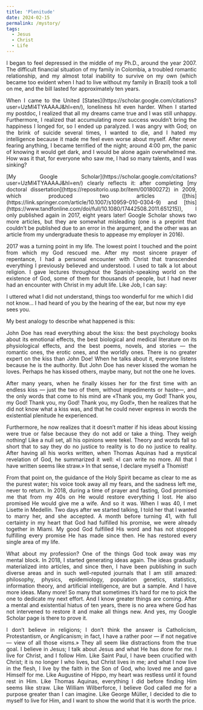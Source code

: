 ```yaml
---
title: 'Plenitude'
date: 2024-02-15
permalink: /mystory/
tags:
  - Jesus
  - Christ
  - Life
---
```


<p align="justify">I began to feel depressed in the middle of my Ph.D., around the year 2007. The difficult financial situation of my family in Colombia, a troubled romantic relationship, and my almost total inability to survive on my own (which became too evident when I had to live without my family in Brazil) took a toll on me, and the bill lasted for approximately ten years.</p>

<p align="justify">When I came to the United [States](https://scholar.google.com/citations?user=UzMl4TYAAAAJ&hl=en/), loneliness hit even harder. When I started my postdoc, I realized that all my dreams came true and I was still unhappy. Furthermore, I realized that accumulating more success wouldn’t bring the happiness I longed for, so I ended up paralyzed. I was angry with God; on the brink of suicide several times, I wanted to die, and I hated my intelligence because it made me feel even worse about myself. After never fearing anything, I became terrified of the night; around 4:00 pm, the panic of knowing it would get dark, and I would be alone again overwhelmed me. How was it that, for everyone who saw me, I had so many talents, and I was sinking?</p>

<p align="justify">[My Google Scholar](https://scholar.google.com/citations?user=UzMl4TYAAAAJ&hl=en/) clearly reflects it: after completing [my doctoral dissertation](https://repositorio.usp.br/item/001800272) in 2009, which produced two articles ([this](https://link.springer.com/article/10.1007/s10959-010-0304-9) and [this](https://www.tandfonline.com/doi/full/10.1080/17442508.2011.651215)), I only published again in 2017, eight years later! Google Scholar shows two more articles, but they are somewhat misleading (one is a preprint that couldn’t be published due to an error in the argument, and the other was an article from my undergraduate thesis to appease my employer in 2016).</p>

<p align="justify">2017 was a turning point in my life. The lowest point I touched and the point from which my God rescued me. After my most sincere prayer of repentance, I had a personal encounter with Christ that transcended everything I previously believed and understood. I used to talk a lot about religion. I gave lectures throughout the Spanish-speaking world on the existence of God, some of them for thousands of people, but I had never had an encounter with Christ in my adult life. Like Job, I can say:</p>

I uttered what I did not understand, 
things too wonderful for me which I did not know… 
I had heard of you by the hearing of the ear, 
but now my eye sees you.

<p align="justify">My best analogy to describe what happened is this:</p>

<p align="justify">John Doe has read everything about the kiss: the best psychology books about its emotional effects, the best biological and medical literature on its physiological effects, and the best poems, novels, and stories — the romantic ones, the erotic ones, and the worldly ones. There is no greater expert on the kiss than John Doe! When he talks about it, everyone listens because he is the authority. But John Doe has never kissed the woman he loves. Perhaps he has kissed others, maybe many, but not the one he loves.</p>

<p align="justify">After many years, when he finally kisses her for the first time with an endless kiss — just the two of them, without impediments or haste—, and the only words that come to his mind are «Thank you, my God! Thank you, my God! Thank you, my God! Thank you, my God!», then he realizes that he did not know what a kiss was, and that he could never express in words the existential plenitude he experienced.</p>

<p align="justify">Furthermore, he now realizes that it doesn’t matter if his ideas about kissing were true or false because they do not add or take a thing. They weigh nothing! Like a null set, all his opinions were tekel. Theory and words fall so short that to say they do no justice to reality is to do no justice to reality. After having all his works written, when Thomas Aquinas had a mystical revelation of God, he summarized it well: «I can write no more. All that I have written seems like straw.» In that sense, I declare myself a Thomist!</p>

<p align="justify">From that point on, the guidance of the Holy Spirit became as clear to me as the purest water; his voice took away all my fears, and the sadness left me, never to return. In 2018, during a time of prayer and fasting, God promised me that from my 40s on He would restore everything I lost. He also promised He would give me a wife. And so it was. When I was 40, I met Lisette in Medellín. Two days after we started talking, I told her that I wanted to marry her, and she accepted. A month before turning 41, with full certainty in my heart that God had fulfilled his promise, we were already together in Miami. My good God fulfilled His word and has not stopped fulfilling every promise He has made since then. He has restored every single area of my life.</p>

<p align="justify">What about my profession? One of the things God took away was my mental block. In 2018, I started generating ideas again. The ideas gradually materialized into articles, and since then, I have been publishing in such diverse areas and in such well-reputed journals that I am still amazed: philosophy, physics, epidemiology, population genetics, statistics, information theory, and artificial intelligence, are but a sample. And I have more ideas. Many more! So many that sometimes it’s hard for me to pick the one to dedicate my next effort. And I know greater things are coming. After a mental and existential hiatus of ten years, there is no area where God has not intervened to restore it and make all things new. And yes, my Google Scholar page is there to prove it.</p>

<p align="justify">I don’t believe in religions; I don’t think the answer is Catholicism, Protestantism, or Anglicanism; in fact, I have a rather poor — if not negative — view of all those «isms.» They all seem like distractions from the true goal. I believe in Jesus; I talk about Jesus and what He has done for me. I live for Christ, and I follow Him. Like Saint Paul, I have been crucified with Christ; it is no longer I who lives, but Christ lives in me; and what I now live in the flesh, I live by the faith in the Son of God, who loved me and gave Himself for me. Like Augustine of Hippo, my heart was restless until it found rest in Him. Like Thomas Aquinas, everything I did before finding Him seems like straw. Like William Wilberforce, I believe God called me for a purpose greater than I can imagine. Like George Müller, I decided to die to myself to live for Him, and I want to show the world that it is worth the price.</p>
